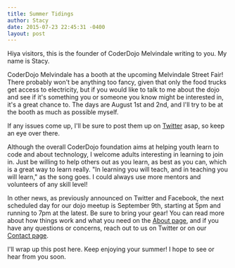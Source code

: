 ```yaml
---
title: Summer Tidings
author: Stacy
date: 2015-07-23 22:45:31 -0400
layout: post
---
```


Hiya visitors, this is the founder of CoderDojo Melvindale writing to you. My name is Stacy.

CoderDojo Melvindale has a booth at the upcoming Melvindale Street Fair! There probably won't be anything too fancy, given that only the food trucks get access to electricity, but if you would like to talk to me about the dojo and see if it's something you or someone you know might be interested in, it's a great chance to. The days are August 1st and 2nd, and I'll try to be at the booth as much as possible myself.

If any issues come up, I'll be sure to post them up on <a href="http://twitter.com/MelCoderDojo" target="_blank">Twitter</a> asap, so keep an eye over there.

<!--more-->

Although the overall CoderDojo foundation aims at helping youth learn to code and about technology, I welcome adults interesting in learning to join in. Just be willing to help others out as you learn, as best as you can, which is a great way to learn really. "In learning you will teach, and in teaching you will learn," as the song goes. I could always use more mentors and volunteers of any skill level!

In other news, as previously announced on Twitter and Facebook, the next scheduled day for our dojo meetup is September 9th, starting at 5pm and running to 7pm at the latest. Be sure to bring your gear! You can read more about how things work and what you need on the <a href="http://melcoderdojo.com/about" target="_blank">About page</a>, and if you have any questions or concerns, reach out to us on Twitter or on our <a href="http://melcoderdojo.com/contact">Contact page</a>.

I'll wrap up this post here. Keep enjoying your summer! I hope to see or hear from you soon.